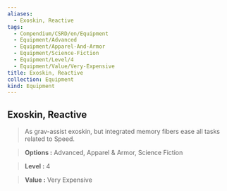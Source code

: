 ```yaml
---
aliases:
  - Exoskin, Reactive
tags:
  - Compendium/CSRD/en/Equipment
  - Equipment/Advanced
  - Equipment/Apparel-And-Armor
  - Equipment/Science-Fiction
  - Equipment/Level/4
  - Equipment/Value/Very-Expensive
title: Exoskin, Reactive
collection: Equipment
kind: Equipment
---
```

## Exoskin, Reactive    
    
>As grav-assist exoskin, but integrated memory fibers ease all tasks related to Speed.    
> **Options :** Advanced, Apparel & Armor, Science Fiction    
> **Level :** 4    
> **Value :** Very Expensive